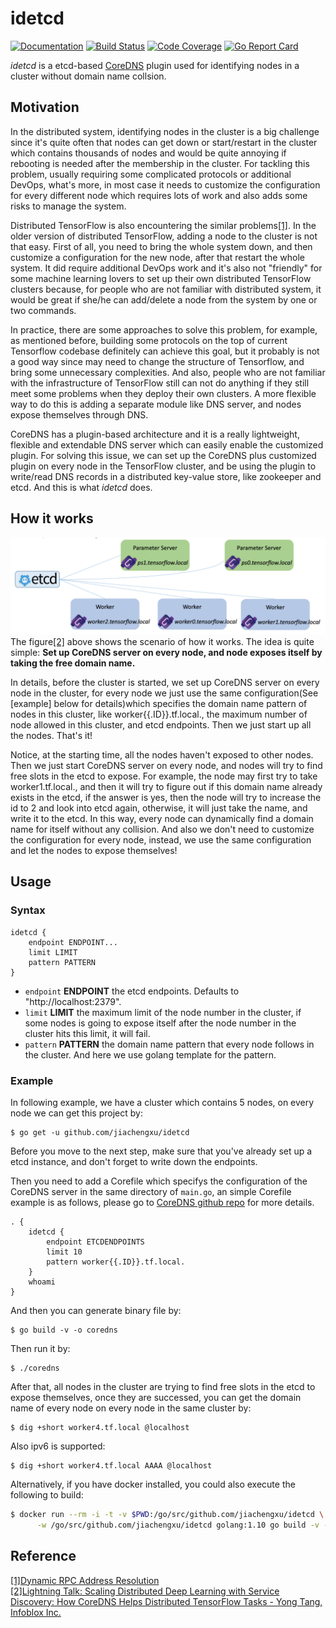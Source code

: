 # idetcd
[![Documentation](https://img.shields.io/badge/godoc-reference-blue.svg)](https://godoc.org/github.com/jiachengxu/idetcd/idetcd)
[![Build Status](https://img.shields.io/travis/jiachengxu/idetcd/master.svg?label=build)](https://travis-ci.org/jiachengxu/idetcd)
[![Code Coverage](https://img.shields.io/codecov/c/github/jiachengxu/idetcd/master.svg)](https://codecov.io/github/jiachengxu/idetcd?branch=master)
[![Go Report Card](https://goreportcard.com/badge/github.com/jiachengxu/idetcd)](https://goreportcard.com/report/jiachengxu/idetcd)

*idetcd* is a etcd-based [CoreDNS](https://coredns.io/) plugin used for identifying nodes in a cluster without domain name collsion.

## Motivation
In the distributed system, identifying nodes in the cluster is a big challenge since it's quite often that nodes can get down or start/restart in the cluster which contains thousands of nodes and would be quite annoying if rebooting is needed after the membership in the cluster. For tackling this problem, usually requiring some complicated protocols or additional DevOps, what's more, in most case it needs to customize the configuration for every different node which requires lots of work and also adds some risks to manage the system.

Distributed TensorFlow is also encountering the similar problems[[1]](https://github.com/jiachengxu/idetcd/blob/master/README.md#reference). In the older version of distributed TensorFlow, adding a node to the cluster is not that easy. First of all, you need to bring the whole system down, and then customize a configuration for the new node, after that restart the whole system. It did require additional DevOps work and it's also not "friendly" for some machine learning lovers to set up their own distributed TensorFlow clusters because, for people who are not familiar with distributed system, it would be great if she/he can add/delete a node from the system by one or two commands.

In practice, there are some approaches to solve this problem, for example, as mentioned before, building some protocols on the top of current Tensorflow codebase definitely can achieve this goal, but it probably is not a good way since may need to change the structure of Tensorflow, and bring some unnecessary complexities. And also, people who are not familiar with the infrastructure of TensorFlow still can not do anything if they still meet some problems when they deploy their own clusters. A more flexible way to do this is adding a separate module like DNS server, and nodes expose themselves through DNS.

CoreDNS has a plugin-based architecture and it is a really lightweight, flexible and extendable DNS server which can easily enable the customized plugin. For solving this issue, we can set up the CoreDNS plus customized plugin on every node in the TensorFlow cluster, and be using the plugin to write/read DNS records in a distributed key-value store, like zookeeper and etcd. And this is what *idetcd* does.

## How it works
![deploy](https://github.com/jiachengxu/idetcd/blob/master/fig/deploy.png)
The figure[[2]](https://github.com/jiachengxu/idetcd/blob/master/README.md#reference) above shows the scenario of how it works. The idea is quite simple: **Set up CoreDNS server on every node, and node exposes itself by taking the free domain name.**

In details, before the cluster is started, we set up CoreDNS server on every node in the cluster, for every node we just use the same configuration(See [example] below for details)which specifies the domain name pattern of nodes in this cluster, like worker{{.ID}}.tf.local., the maximum number of node allowed in this cluster, and etcd endpoints. Then we just start up all the nodes. That's it!

Notice, at the starting time, all the nodes haven't exposed to other nodes. Then we just start CoreDNS server on every node, and nodes will try to find free slots in the etcd to expose. For example, the node may first try to take worker1.tf.local., and then it will try to figure out if this domain name already exists in the etcd, if the answer is yes, then the node will try to increase the id to 2 and look into etcd again, otherwise, it will just take the name, and write it to the etcd. In this way, every node can dynamically find a domain name for itself without any collision. And also we don't need to customize the configuration for every node, instead, we use the same configuration and let the nodes to expose themselves!
## Usage

### Syntax

~~~
idetcd {
	endpoint ENDPOINT...
	limit LIMIT
	pattern PATTERN
}
~~~

* `endpoint` **ENDPOINT** the etcd endpoints. Defaults to "http://localhost:2379".
* `limit` **LIMIT** the maximum limit of the node number in the cluster, if some nodes is going to expose itself after the node number in the cluster hits this limit, it will fail.
* `pattern` **PATTERN** the domain name pattern that every node follows in the cluster. And here we use golang template for the pattern.

### Example
In following example, we have a cluster which contains 5 nodes, on every node we can get this project by:
```
$ go get -u github.com/jiachengxu/idetcd
```
Before you move to the next step, make sure that you've already set up a etcd instance, and don't forget to write down the endpoints.

Then you need to add a Corefile which specifys the configuration of the CoreDNS server in the same directory of `main.go`, an simple Corefile example is as follows, please go to [CoreDNS github repo](https://github.com/coredns/coredns) for more details.

 ~~~ corefile
 . {
     idetcd {
         endpoint ETCDENDPOINTS
         limit 10
         pattern worker{{.ID}}.tf.local.
     }
     whoami
 }
 ~~~

And then you can generate binary file by:
```
$ go build -v -o coredns
```

Then run it by:
```
$ ./coredns
```

After that, all nodes in the cluster are trying to find free slots in the etcd to expose themselves, once they are successed, you can get the domain name of every node on every node in the same cluster by:
```
$ dig +short worker4.tf.local @localhost
```
Also ipv6 is supported:
```
$ dig +short worker4.tf.local AAAA @localhost
```

Alternatively, if you have docker installed, you could also execute the following to build:
```sh
$ docker run --rm -i -t -v $PWD:/go/src/github.com/jiachengxu/idetcd \
      -w /go/src/github.com/jiachengxu/idetcd golang:1.10 go build -v -o coredns
```

## Reference
[[1]Dynamic RPC Address Resolution](https://groups.google.com/a/tensorflow.org/forum/#!msg/developers/s8MJ2vqQ1z0/mWoVaAMvCwAJ;context-place=forum/developers)  
[[2]Lightning Talk: Scaling Distributed Deep Learning with Service Discovery: How CoreDNS Helps Distributed TensorFlow Tasks - Yong Tang, Infoblox Inc.](https://www.youtube.com/watch?v=WBAP91g7Yd0)
